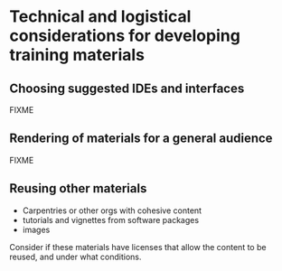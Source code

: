 # Technical and logistical considerations for developing training materials

## Choosing suggested IDEs and interfaces

FIXME

## Rendering of materials for a general audience

FIXME

## Reusing other materials

- Carpentries or other orgs with cohesive content
- tutorials and vignettes from software packages
- images

Consider if these materials have licenses that allow the content to be reused,
and under what conditions.
